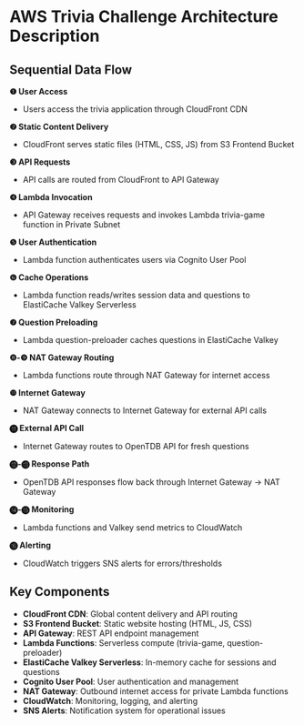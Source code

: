 # AWS Trivia Challenge Architecture Description

## Sequential Data Flow

**❶ User Access**
- Users access the trivia application through CloudFront CDN

**❷ Static Content Delivery**
- CloudFront serves static files (HTML, CSS, JS) from S3 Frontend Bucket

**❸ API Requests**
- API calls are routed from CloudFront to API Gateway

**❹ Lambda Invocation**
- API Gateway receives requests and invokes Lambda trivia-game function in Private Subnet

**❺ User Authentication**
- Lambda function authenticates users via Cognito User Pool

**❻ Cache Operations**
- Lambda function reads/writes session data and questions to ElastiCache Valkey Serverless

**❼ Question Preloading**
- Lambda question-preloader caches questions in ElastiCache Valkey

**❽-❾ NAT Gateway Routing**
- Lambda functions route through NAT Gateway for internet access

**❿ Internet Gateway**
- NAT Gateway connects to Internet Gateway for external API calls

**⓫ External API Call**
- Internet Gateway routes to OpenTDB API for fresh questions

**⓬-⓭ Response Path**
- OpenTDB API responses flow back through Internet Gateway → NAT Gateway

**⓮-⓯ Monitoring**
- Lambda functions and Valkey send metrics to CloudWatch

**⓰ Alerting**
- CloudWatch triggers SNS alerts for errors/thresholds

## Key Components

- **CloudFront CDN**: Global content delivery and API routing
- **S3 Frontend Bucket**: Static website hosting (HTML, JS, CSS)
- **API Gateway**: REST API endpoint management
- **Lambda Functions**: Serverless compute (trivia-game, question-preloader)
- **ElastiCache Valkey Serverless**: In-memory cache for sessions and questions
- **Cognito User Pool**: User authentication and management
- **NAT Gateway**: Outbound internet access for private Lambda functions
- **CloudWatch**: Monitoring, logging, and alerting
- **SNS Alerts**: Notification system for operational issues